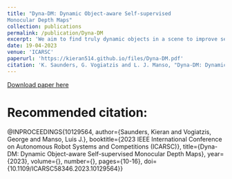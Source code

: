```yaml
---
title: "Dyna-DM: Dynamic Object-aware Self-supervised
Monocular Depth Maps"
collection: publications
permalink: /publication/Dyna-DM
excerpt: 'We aim to find truly dynamic objects in a scene to improve self-supervised monocular depth estimation.'
date: 19-04-2023
venue: 'ICARSC'
paperurl: 'https://kieran514.github.io/files/Dyna-DM.pdf'
citation: 'K. Saunders, G. Vogiatzis and L. J. Manso, "Dyna-DM: Dynamic Object-aware Self-supervised Monocular Depth Maps," 2023 IEEE International Conference on Autonomous Robot Systems and Competitions (ICARSC), Tomar, Portugal, 2023, pp. 10-16, doi: 10.1109/ICARSC58346.2023.10129564.'
---
```


[Download paper here](http://kieran514.github.io/files/Dyna-DM.pdf)

Recommended citation: 
=====
@INPROCEEDINGS{10129564,
  author={Saunders, Kieran and Vogiatzis, George and Manso, Luis J.},
  booktitle={2023 IEEE International Conference on Autonomous Robot Systems and Competitions (ICARSC)}, 
  title={Dyna-DM: Dynamic Object-aware Self-supervised Monocular Depth Maps}, 
  year={2023},
  volume={},
  number={},
  pages={10-16},
  doi={10.1109/ICARSC58346.2023.10129564}}

